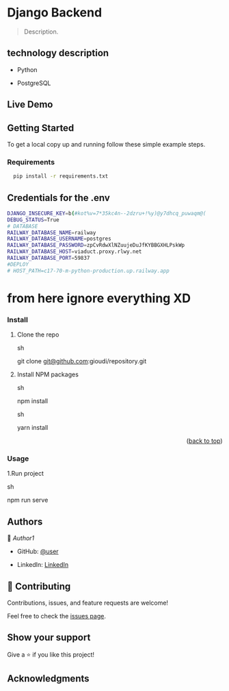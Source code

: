 <a name="readme-top"></a>


# Django Backend


> Description.


## technology description


- Python

- PostgreSQL



## Live Demo 


## Getting Started


To get a local copy up and running follow these simple example steps.


### Requirements

```bash
  pip install -r requirements.txt
```

## Credentials for the .env
```bash
DJANGO_INSECURE_KEY=b(#kot%v=7*35kc4n--2dzru+!%y)@y7dhcq_puwaqm@(
DEBUG_STATUS=True
# DATABASE
RAILWAY_DATABASE_NAME=railway
RAILWAY_DATABASE_USERNAME=postgres
RAILWAY_DATABASE_PASSWORD=zpCvRdwXlNZuujeDuJfKYBBGXHLPskWp
RAILWAY_DATABASE_HOST=viaduct.proxy.rlwy.net
RAILWAY_DATABASE_PORT=59837
#DEPLOY
# HOST_PATH=c17-70-m-python-production.up.railway.app
```
# from here ignore everything XD
### Install


1. Clone the repo

   sh

   git clone git@github.com:gioudi/repository.git

   

2. Install NPM packages

   sh

   npm install

   

   sh

   yarn install

   


<p align="right">(<a href="#readme-top">back to top</a>)</p>


### Usage


1.Run project


sh

 npm run serve




## Authors


👤 *Author1*


- GitHub: [@user](https://github.com/user)

- LinkedIn: [LinkedIn](https://www.linkedin.com/in/user/)


## 🤝 Contributing


Contributions, issues, and feature requests are welcome!


Feel free to check the [issues page](https://github.com/use/repository/issues).


## Show your support


Give a ⭐️ if you like this project!


## Acknowledgments
